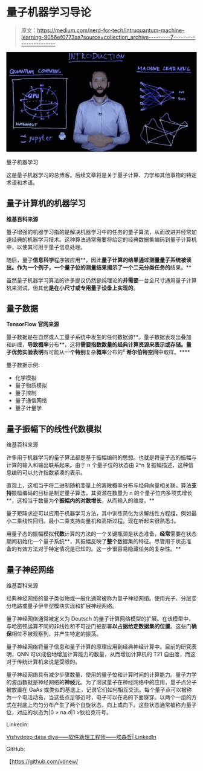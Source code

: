 # 量子机器学习导论

> 原文：<https://medium.com/nerd-for-tech/intruquantum-machine-learning-9056ef0773aa?source=collection_archive---------7----------------------->

![](img/be634523687e56bf0c2895ad3a011881.png)

量子机器学习

这是量子机器学习的总博客。后续文章将是关于量子计算、力学和其他事物的特定术语和术语。

## 量子计算机的机器学习

**维基百科来源**

量子增强的机器学习指的是解决机器学习中的任务的量子算法，从而改进并经常加速经典的机器学习技术。这种算法通常需要将给定的经典数据集编码到量子计算机中，以使其可用于量子信息处理。

随后，量子**信息科学**程序被应用**，因此**量子计算的结果通过测量量子系统被读出。**作为一个例子**，**一个量子位的测量结果**揭示了一个二元分类任务的**结果。**

虽然量子机器学习算法的许多提议仍然是纯理论的**并需要**一台全尺寸通用量子计算机来测试，但其他**是在小尺寸或专用量子设备上实现的**。

## 量子数据

**TensorFlow 官网来源**

量子数据是在自然或人工量子系统中发生的任何数据源**。量子数据表现出叠加和纠缠，**导致概率**分布**，这将**需要指数数量的经典计算资源来表示或存储。量子优势实验表明**有可能从**一个特别**复杂**概率**分布的⁵ **希尔伯特空间**中取样。****

量子数据示例:

*   化学模拟
*   量子物质模拟
*   量子控制
*   量子通信网络
*   量子计量学

## 量子振幅下的线性代数模拟

维基百科来源

许多用于机器学习的量子算法都是基于振幅编码的思想。也就是将量子态的振幅与计算的输入和输出联系起来。由于 n 个量子位的状态由 2^n 复振幅描述，这种信息编码可以允许指数紧凑的表示。

直观上，这相当于将二进制随机变量上的离散概率分布与经典向量相关联。算法**支持**振幅编码的目标是制定量子算法，其资源在数量为 n 的个量子位内多项式增长**，这相当于数量为**个振幅内的对数增长**，从而输入的维度。**

量子矩阵求逆可以应用于机器学习方法，其中训练简化为求解线性方程组，例如最小二乘线性回归。最小二乘支持向量机和高斯过程。现在听起来很熟悉:)。

用量子态的振幅模拟**代数**计算的方法的一个关键瓶颈是状态准备，**经常**需要在状态期间初始化一个量子系统**，其振幅反映了**整个**数据集的特征。尽管用于状态准备的有效方法对于特定情况是已知的。这一步很容易隐藏任务的复杂性。**

## 量子神经网络

维基百科来源

经典神经网络的量子类似物或一般化通常被称为量子神经网络。使用光子、分层变分电路或量子伊辛型模块实现和扩展神经网络。

量子神经网络通常被定义为 Deutsch 的量子计算网络模型的扩展。在该模型中，与哈密顿运算不同的非线性和不可逆门被部署**以占据给定数据集的位置**。这些门**确保**相位不被观察到，并产生特定的振荡。

量子神经网络将量子信息和量子计算的原理应用到经典神经计算中。目前的研究表明，QNN 可以成倍地增加计算能力的数量，从而增加计算机的 T21 自由度，而这对于传统计算机来说是受限的。

量子神经网络具有减少步骤数量、使用的量子位和计算时间的计算能力。量子力学的波函数就是神经网络的**神经元**。为了测试量子在神经网络中的应用，量子点分子被放置在 GaAs 或类似的基底上，记录它们如何相互交流。每个量子点可以被称为一个电活动岛，当这些点足够近时，电子可以在岛的下面隧穿。以两个一组的方式在衬底上均匀分布产生了两个自旋状态，向上或向下。这些状态通常被称为量子位，对应的状态为|0 > na d|1 >狄拉克符号。

Linkedin:

[Vishvdeep dasa diya——软件助理工程师——埃森哲| LinkedIn](https://www.linkedin.com/in/vishvdeep-dasadiya-65770312b/)

GitHub:

【https://github.com/vdnew/ 